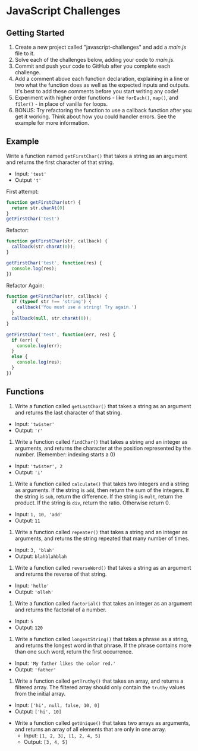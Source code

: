 # JavaScript Challenges

## Getting Started

1. Create a new project called "javascript-challenges" and add a *main.js* file to it.
1. Solve each of the challenges below, adding your code to *main.js*.
1. Commit and push your code to GitHub after you complete each challenge.
1. Add a comment above each function declaration, explaining in a line or two what the function does as well as the expected inputs and outputs. It's best to add these comments before you start writing any code!
1. Experiment with higher order functions - like `forEach()`, `map()`, and `filer()` - in place of vanilla `for` loops.
1. BONUS: Try refactoring the function to use a callback function after you get it working. Think about how you could handler errors. See the example for more information.

## Example

Write a function named `getFirstChar()` that takes a string as an argument and returns the first character of that string.
  - Input: `'test'`
  - Output `'t'`

First attempt:

```javascript
function getFirstChar(str) {
  return str.charAt(0)
}
getFirstChar('test')
```

Refactor:

```javascript
function getFirstChar(str, callback) {
  callback(str.charAt(0));
}

getFirstChar('test', function(res) {
  console.log(res);
})
```

Refactor Again:

```javascript
function getFirstChar(str, callback) {
  if (typeof str !== 'string') {
    callback('You must use a string! Try again.')
  }
  callback(null, str.charAt(0));
}

getFirstChar('test', function(err, res) {
  if (err) {
    console.log(err);
  }
  else {
    console.log(res);
  }
})
```

## Functions

1. Write a function called `getLastChar()` that takes a string as an argument and returns the last character of that string.
  - Input: `'twister'`
  - Output: `'r'`
1. Write a function called `findChar()` that takes a string and an integer as arguments, and returns the character at the position represented by the number. (Remember: indexing starts a 0)
  - Input: `'twister', 2`
  - Output: `'i'`
1. Write a function called `calculate()` that takes two integers and a string as arguments. If the string is `add`, then return the sum of the integers. If the string is `sub`, return the difference. If the string is `mult`, return the product. If the string is `div`, return the ratio. Otherwise return 0.
  - Input: `1, 10, 'add'`
  - Output: `11`
1. Write a function called `repeater()` that takes a string and an integer as arguments, and returns the string repeated that many number of times.
  - Input: `3, 'blah'`
  - Output: `blahblahblah`
1. Write a function called `reverseWord()` that takes a string as an argument and returns the reverse of that string.
  - Input: `'hello'`
  - Output: `'olleh'`
1. Write a function called `factorial()` that takes an integer as an argument and returns the factorial of a number.
  - Input: `5`
  - Output: `120`
1. Write a function called `longestString()` that takes a phrase as a string, and returns the longest word in that phrase. If the phrase contains more than one such word, return the first occurrence.
  - Input: `'My father likes the color red.'`
  - Output: `'father'`
1. Write a function called `getTruthy()` that takes an array, and returns a filtered array. The filtered array should only contain the `truthy` values from the initial array.
  - Input: `['hi', null, false, 10, 0]`
  - Output: `['hi', 10]`
* Write a function called `getUnique()` that takes two arrays as arguments, and returns an array of all elements that are only in one array.
  - Input: `[1, 2, 3], [1, 2, 4, 5]`
  - Output: `[3, 4, 5]`
